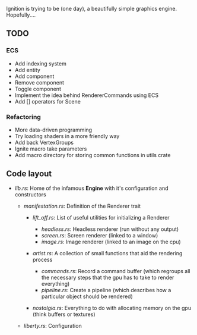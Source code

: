 Ignition is trying to be (one day), a beautifully simple graphics engine. Hopefully....

## TODO

### ECS
- Add indexing system
- Add entity
- Add component
- Remove component
- Toggle component
- Implement the idea behind RendererCommands using ECS
- Add [] operators for Scene

### Refactoring
- More data-driven programming
- Try loading shaders in a more friendly way
- Add back VertexGroups
- Ignite macro take parameters
- Add macro directory for storing common functions in utils crate
 
## Code layout
- *lib.rs*: Home of the infamous **Engine** with it's configuration and constructors
  - *manifestation.rs*: Definition of the Renderer trait
    - *lift_off.rs*: List of useful utilities for initializing a Renderer
      - *headless.rs*: Headless renderer (run without any output)
      - *screen.rs*: Screen renderer (linked to a window)
      - *image.rs*: Image renderer (linked to an image on the cpu)

    - *artist.rs*: A collection of small functions that aid the rendering process
      - *commands.rs*: Record a command buffer (which regroups all the necessary steps that the gpu has to take to render everything)
      - *pipeline.rs*: Create a pipeline (which describes how a particular object should be rendered)

    - *nostalgia.rs*: Everything to do with allocating memory on the gpu (think buffers or textures)

  - *liberty.rs*: Configuration